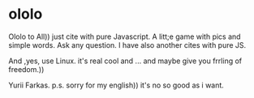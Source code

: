 # ololo
Ololo to All))
just cite with pure Javascript. A litt;e game with pics and simple words.
Ask any question.
I have also another cites with pure JS.

And ,yes, use Linux. it's real cool and ... and maybe give you frrling of freedom.))

Yurii Farkas.
p.s. sorry for my english)) it's no so good as i want.
